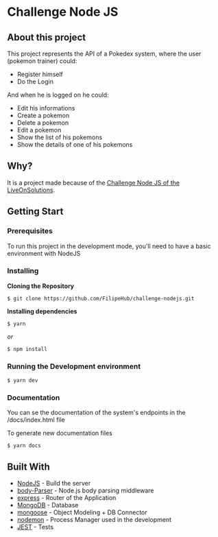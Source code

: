 # Challenge Node JS

## About this project

This project represents the API of a Pokedex system, where the user (pokemon trainer) could:
- Register himself 
- Do the Login

And when he is logged on he could:
- Edit his informations
- Create a pokemon
- Delete a pokemon
- Edit a pokemon
- Show the list of his pokemons
- Show the details of one of his pokemons

## Why?

It is a project made because of the [Challenge Node JS of the LiveOnSolutions](https://github.com/LiveOnSolutions/challenge-nodejs).

## Getting Start

### Prerequisites

To run this project in the development mode, you'll need to have a basic environment with NodeJS

### Installing

**Cloning the Repository**

```
$ git clone https://github.com/FilipeHub/challenge-nodejs.git

```

**Installing dependencies**

```
$ yarn
```

_or_

```
$ npm install
```
### Running the Development environment

```
$ yarn dev
```

### Documentation

You can se the documentation of the system's endpoints in the /docs/index.html file

To generate new documentation files

```
$ yarn docs
```

## Built With

- [NodeJS](https://nodejs.org/en/) - Build the server
- [body-Parser](https://github.com/expressjs/body-parser#readme) - Node.js body parsing middleware
- [express](https://expressjs.com/) - Router of the Application
- [MongoDB](https://www.mongodb.com/) - Database
- [mongoose](https://mongoosejs.com/) - Object Modeling + DB Connector
- [nodemon](https://nodemon.io/) - Process Manager used in the development
- [JEST](https://jestjs.io/) - Tests

